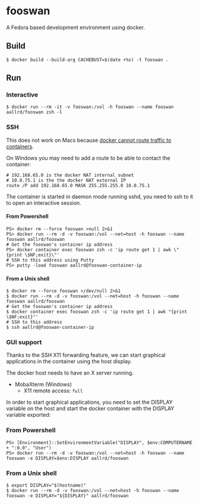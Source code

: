 # fooswan

A Fedora based development environment using docker.

## Build

    $ docker build --build-arg CACHEBUST=$(date +%s) -t fooswan .

## Run

### Interactive

    $ docker run --rm -it -v fooswan:/vol -h fooswan --name fooswan aallrd/fooswan zsh -l

### SSH

This does not work on Macs because [docker cannot route traffic to containers](https://docs.docker.com/docker-for-mac/networking/#i-cannot-ping-my-containers).

On Windows you may need to add a route to be able to contact the container:

    # 192.168.65.0 is the docker NAT internal subnet
    # 10.0.75.1 is the the docker NAT external IP
    route /P add 192.168.65.0 MASK 255.255.255.0 10.0.75.1

The container is started in daemon mode running sshd, you need to ssh to it to open an interactive session.

#### From Powershell

    PS> docker rm --force fooswan >null 2>&1
    PS> docker run --rm -d -v fooswan:/vol --net=host -h fooswan --name fooswan aallrd/fooswan
    # Get the fooswan's container ip address
    PS> docker container exec fooswan zsh -c 'ip route get 1 | awk \"{print \$NF;exit}\"'
    # SSH to this address using Putty
    PS> putty -load fooswan aallrd@fooswan-container-ip

#### From a Unix shell

    $ docker rm --force fooswan >/dev/null 2>&1
    $ docker run --rm -d -v fooswan:/vol --net=host -h fooswan --name fooswan aallrd/fooswan
    # Get the fooswan's container ip address
    $ docker container exec fooswan zsh -c 'ip route get 1 | awk "{print \$NF;exit}"'
    # SSH to this address
    $ ssh aallrd@fooswan-container-ip

### GUI support

Thanks to the SSH X11 forwarding feature, we can start graphical applications in the container using the host display.

The docker host needs to have an X server running.

- MobaXterm (Windows)
  - X11 remote access: `full`

In order to start graphical applications, you need to set the DISPLAY variable on the host and start the docker container with the DISPLAY variable exported:

### From Powershell

    PS> [Environment]::SetEnvironmentVariable("DISPLAY", $env:COMPUTERNAME + ":0.0", "User")
    PS> docker run --rm -d -v fooswan:/vol --net=host -h fooswan --name fooswan -e DISPLAY=$env:DISPLAY aallrd/fooswan

### From a Unix shell

    $ export DISPLAY="$(hostname)"
    $ docker run --rm -d -v fooswan:/vol --net=host -h fooswan --name fooswan -e DISPLAY="${DISPLAY}" aallrd/fooswan
